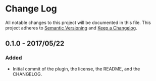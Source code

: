 # Change Log

All notable changes to this project will be documented in this file.
This project adheres to [Semantic Versioning](http://semver.org/) and
[Keep a Changelog](http://keepachangelog.com/en/0.3.0/).

## 0.1.0 - 2017/05/22

### Added

* Initial commit of the plugin, the license, the README, and the CHANGELOG.